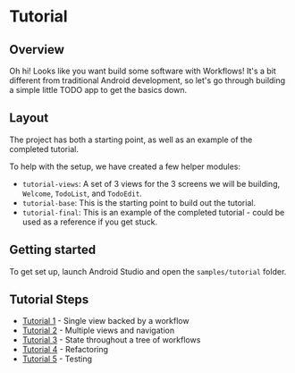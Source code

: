 # Tutorial

## Overview

Oh hi! Looks like you want build some software with Workflows! It's a bit different from traditional
Android development, so let's go through building a simple little TODO app to get the basics down.

## Layout

The project has both a starting point, as well as an example of the completed tutorial.

To help with the setup, we have created a few helper modules:

- `tutorial-views`: A set of 3 views for the 3 screens we will be building, `Welcome`, `TodoList`,
  and `TodoEdit`.
- `tutorial-base`: This is the starting point to build out the tutorial.
- `tutorial-final`: This is an example of the completed tutorial - could be used as a reference if
  you get stuck.

## Getting started

To get set up, launch Android Studio and open the `samples/tutorial` folder.

## Tutorial Steps

- [Tutorial 1](Tutorial1.md) - Single view backed by a workflow
- [Tutorial 2](Tutorial2.md) - Multiple views and navigation
- [Tutorial 3](Tutorial3.md) - State throughout a tree of workflows
- [Tutorial 4](Tutorial4.md) - Refactoring
- [Tutorial 5](Tutorial5.md) - Testing
